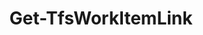 ﻿---
title: Get-TfsWorkItemLink
breadcrumbs: [ "WorkItem", "Linking" ]
parent: "WorkItem.Linking"
description: "Gets the links in a work item. "
remarks: 
parameterSets: 
  "_All_": [ Collection, IncludeAttachments, LinkType, WorkItem ] 
  "__AllParameterSets":  
    WorkItem: 
      type: "object"  
      position: "0"  
      required: true  
    Collection: 
      type: "object"  
    IncludeAttachments: 
      type: "SwitchParameter"  
    LinkType: 
      type: "WorkItemLinkType" 
parameters: 
  - name: "WorkItem" 
    description: "Specifies a work item. Valid values are the work item ID or an instance of Microsoft.TeamFoundation.WorkItemTracking.WebApi.Models.WorkItem. " 
    required: true 
    globbing: false 
    pipelineInput: "true (ByValue)" 
    position: 0 
    type: "object" 
    aliases: [ id ] 
  - name: "id" 
    description: "Specifies a work item. Valid values are the work item ID or an instance of Microsoft.TeamFoundation.WorkItemTracking.WebApi.Models.WorkItem. This is an alias of the WorkItem parameter." 
    required: true 
    globbing: false 
    pipelineInput: "true (ByValue)" 
    position: 0 
    type: "object" 
    aliases: [ id ] 
  - name: "LinkType" 
    description: "Returns only the specified link types. When omitted, returns all link types. Possible values: All, Parent, Child, Related, Predecessor, Successor, Duplicate, DuplicateOf, Tests, TestedBy" 
    globbing: false 
    type: "WorkItemLinkType" 
    defaultValue: "All" 
  - name: "IncludeAttachments" 
    description: "Includes attachment information alongside links. When omitted, only links are retrieved. " 
    globbing: false 
    type: "SwitchParameter" 
    defaultValue: "False" 
  - name: "Collection" 
    description: "Specifies the URL to the Team Project Collection or Azure DevOps Organization to connect to, a TfsTeamProjectCollection object (Windows PowerShell only), or a VssConnection object. You can also connect to an Azure DevOps Services organizations by simply providing its name instead of the full URL. For more details, see the Get-TfsTeamProjectCollection cmdlet. When omitted, it defaults to the connection set by Connect-TfsTeamProjectCollection (if any). " 
    globbing: false 
    type: "object"
inputs: 
  - type: "System.Object" 
    description: "Specifies a work item. Valid values are the work item ID or an instance of Microsoft.TeamFoundation.WorkItemTracking.WebApi.Models.WorkItem. "
outputs: 
  - type: "Microsoft.TeamFoundation.WorkItemTracking.WebApi.Models.WorkItemRelation" 
    description: 
notes: 
relatedLinks: 
  - text: "Online Version:" 
    uri: "https://tfscmdlets.dev/docs/cmdlets/WorkItem/Linking/Get-TfsWorkItemLink"
aliases: 
examples: 
---
